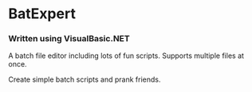 # BatExpert
### Written using VisualBasic.NET

A batch file editor including lots of fun scripts. Supports multiple files at once.

Create simple batch scripts and prank friends.
